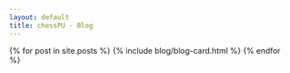```yaml
---
layout: default
title: chessPU - Blog
---
```

<div class="row">
  {% for post in site.posts %}      
    {% include blog/blog-card.html %}             
  {% endfor %}  
</div>